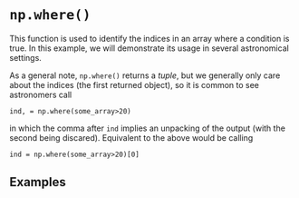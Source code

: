 # `np.where()`

This function is used to identify the indices in an array where a condition is true. In this example, we will demonstrate its usage in several astronomical settings. 

As a general note, `np.where()` returns a *tuple*, but we generally only care about the indices (the first returned object), so it is common to see astronomers call
```
ind, = np.where(some_array>20)
```
in which the comma after `ind` implies an unpacking of the output (with the second being discared). Equivalent to the above would be calling 
```
ind = np.where(some_array>20)[0]
```

## Examples